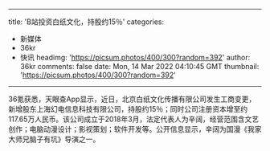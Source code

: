 
---
title: 'B站投资白纸文化，持股约15％'
categories: 
 - 新媒体
 - 36kr
 - 快讯
headimg: 'https://picsum.photos/400/300?random=392'
author: 36kr
comments: false
date: Mon, 14 Mar 2022 04:10:45 GMT
thumbnail: 'https://picsum.photos/400/300?random=392'
---

<div>   
36氪获悉，天眼查App显示，近日，北京白纸文化传播有限公司发生工商变更，新增股东上海幻电信息科技有限公司，持股约15％；同时公司注册资本增至约117.65万人民币。该公司成立于2018年3月，法定代表人为辛阔，经营范围含文艺创作；电脑动漫设计；影视策划；软件开发等。公开信息显示，辛阔为国漫《我家大师兄脑子有坑》导演之一。  
</div>
            